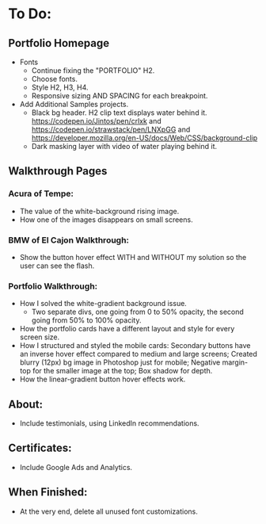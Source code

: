 # To Do:


## Portfolio Homepage

- Fonts
  - Continue fixing the "PORTFOLIO" H2.
  - Choose fonts.
  - Style H2, H3, H4.
  - Responsive sizing AND SPACING for each breakpoint.
- Add Additional Samples projects.
  - Black bg header. H2 clip text displays water behind it. https://codepen.io/Jintos/pen/crlxk and https://codepen.io/strawstack/pen/LNXpGG and https://developer.mozilla.org/en-US/docs/Web/CSS/background-clip
  - Dark masking layer with video of water playing behind it.


## Walkthrough Pages

### Acura of Tempe:

- The value of the white-background rising image.
- How one of the images disappears on small screens.


### BMW of El Cajon Walkthrough:

- Show the button hover effect WITH and WITHOUT my solution so the user can see the flash.


### Portfolio Walkthrough:

- How I solved the white-gradient background issue.
  - Two separate divs, one going from 0 to 50% opacity, the second going from 50% to 100% opacity.
- How the portfolio cards have a different layout and style for every screen size.
- How I structured and styled the mobile cards: Secondary buttons have an inverse hover effect compared to medium and large screens; Created blurry (12px) bg image in Photoshop just for mobile; Negative margin-top for the smaller image at the top; Box shadow for depth.
- How the linear-gradient button hover effects work.


## About:

- Include testimonials, using LinkedIn recommendations.


## Certificates:

- Include Google Ads and Analytics.


## When Finished:

- At the very end, delete all unused font customizations.
